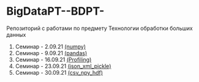 # BigDataPT--BDPT-
Репозиторий с работами по предмету Технологии обработки больших данных
1) Семинар - 2.09.21 [(numpy)](./Numpy/)
2) Семинар - 9.09.21 [(pandas)](./Pandas/)
3) Семинар - 16.09.21 [(Profiling)](./Lesson3/)
4) Семинар - 23.09.21 [(json_xml_pickle)](./Lesson4-json_xml_pickle/)
5) Семинар - 30.09.21 [(csv_npy_hdf)](./Lesson5/)
